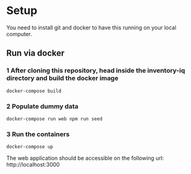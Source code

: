 # Setup
You need to install git and docker to have this running on your local computer.

## Run via docker
### 1 After cloning this repository, head inside the inventory-iq directory and build the docker image
```
docker-compose build
```
### 2 Populate dummy data
```
docker-compose run web npm run seed
```
### 3 Run the containers
```
docker-compose up
```

The web application should be accessible on the following url: http://localhost:3000
